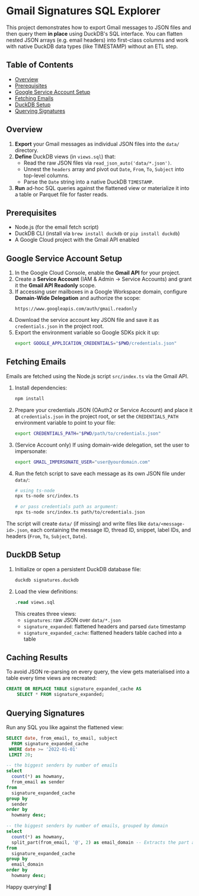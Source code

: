 # Gmail Signatures SQL Explorer

This project demonstrates how to export Gmail messages to JSON files and then query them **in place** using DuckDB's SQL interface. You can flatten nested JSON arrays (e.g. email headers) into first-class columns and work with native DuckDB data types (like TIMESTAMP) without an ETL step.

## Table of Contents
- [Overview](#overview)
- [Prerequisites](#prerequisites)
- [Google Service Account Setup](#google-service-account-setup)
- [Fetching Emails](#fetching-emails)
- [DuckDB Setup](#duckdb-setup)
- [Querying Signatures](#querying-signatures)

## Overview
1. **Export** your Gmail messages as individual JSON files into the `data/` directory.
2. **Define** DuckDB views (in `views.sql`) that:
   - Read the raw JSON files via `read_json_auto('data/*.json')`.
   - Unnest the `headers` array and pivot out `Date`, `From`, `To`, `Subject` into top-level columns.
   - Parse the `Date` string into a native DuckDB `TIMESTAMP`.
3. **Run** ad-hoc SQL queries against the flattened view or materialize it into a table or Parquet file for faster reads.

## Prerequisites
- Node.js (for the email fetch script)
- DuckDB CLI (install via `brew install duckdb` or `pip install duckdb`)
- A Google Cloud project with the Gmail API enabled

## Google Service Account Setup
1. In the Google Cloud Console, enable the **Gmail API** for your project.
2. Create a **Service Account** (IAM & Admin → Service Accounts) and grant it the **Gmail API Readonly** scope.
3. If accessing user mailboxes in a Google Workspace domain, configure **Domain-Wide Delegation** and authorize the scope:
   ```
   https://www.googleapis.com/auth/gmail.readonly
   ```
4. Download the service account key JSON file and save it as `credentials.json` in the project root.
5. Export the environment variable so Google SDKs pick it up:
   ```bash
   export GOOGLE_APPLICATION_CREDENTIALS="$PWD/credentials.json"
   ```

## Fetching Emails
Emails are fetched using the Node.js script `src/index.ts` via the Gmail API.

1. Install dependencies:
   ```bash
   npm install
   ```

2. Prepare your credentials JSON (OAuth2 or Service Account) and place it at `credentials.json` in the project root,
   or set the `CREDENTIALS_PATH` environment variable to point to your file:
   ```bash
   export CREDENTIALS_PATH="$PWD/path/to/credentials.json"
   ```

3. (Service Account only) If using domain-wide delegation, set the user to impersonate:
   ```bash
   export GMAIL_IMPERSONATE_USER="user@yourdomain.com"
   ```

4. Run the fetch script to save each message as its own JSON file under `data/`:
   ```bash
   # using ts-node
   npx ts-node src/index.ts

   # or pass credentials path as argument:
   npx ts-node src/index.ts path/to/credentials.json
   ```

The script will create `data/` (if missing) and write files like `data/<message-id>.json`, each containing
the message ID, thread ID, snippet, label IDs, and headers (`From`, `To`, `Subject`, `Date`).

## DuckDB Setup
1. Initialize or open a persistent DuckDB database file:
   ```bash
   duckdb signatures.duckdb
   ```
2. Load the view definitions:
   ```sql
   .read views.sql
   ```
   This creates three views:
   - `signatures`: raw JSON over `data/*.json`
   - `signature_expanded`: flattened headers and parsed `date` timestamp
   - `signature_expanded_cache`: flattened headers table cached into a table

## Caching Results
To avoid JSON re-parsing on every query, the view gets materialised into a table every time views are recreated:
```sql
CREATE OR REPLACE TABLE signature_expanded_cache AS
    SELECT * FROM signature_expanded;
```

## Querying Signatures
Run any SQL you like against the flattened view:
```sql
SELECT date, from_email, to_email, subject
  FROM signature_expanded_cache
 WHERE date >= '2022-01-01'
 LIMIT 20;
```

```sql
-- the biggest senders by number of emails
select
  count(*) as howmany,
  from_email as sender
from
  signature_expanded_cache
group by
  sender
order by
  howmany desc;
```

```sql
-- the biggest senders by number of emails, grouped by domain
select
  count(*) as howmany,
  split_part(from_email, '@', 2) as email_domain -- Extracts the part after '@'
from
  signature_expanded_cache
group by
  email_domain
order by
  howmany desc;
```

Happy querying! 🚀